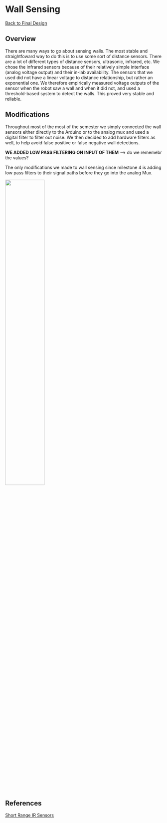 # Wall Sensing

[Back to Final Design](https://nas256.github.io/ece3400_team13/Final_Design/finaldesign_home)

## Overview

There are many ways to go about sensing walls. The most stable and straightfoward way to do this is to use some sort of distance sensors. There are a lot of different types of distance sensors, ultrasonic, infrared, etc. We chose the infrared sensors because of their relatively simple interface (analog voltage output) and their in-lab availability. The sensors that we used did not have a linear voltage to distance relationship, but rather an exponential one. We therefore empirically measured voltage outputs of the sensor when the robot saw a wall and when it did not, and used a threshold-based system to detect the walls. This proved very stable and reliable.

## Modifications

Throughout most of the most of the semester we simply connected the wall sensors either directly to the Arduino or to the analog mux and used a digital filter to filter out noise. We then decided to add hardware filters as well, to help avoid false positive or false negative wall detections. 

**WE ADDED LOW PASS FILTERING ON INPUT OF THEM** --> do we rememebr the values?

The only modifications we made to wall sensing since milestone 4 is adding low pass filters to their signal paths before they go into the analog Mux.

<img src = "https://i.imgur.com/xlyItyB.png" width = "50%">

## References

[Short Range IR Sensors](http://www.sharp-world.com/products/device/lineup/data/pdf/datasheet/gp2y0a41sk_e.pdf)


